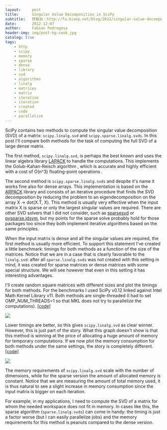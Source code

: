 ```yaml
---
layout:     post
title:      Singular Value Decomposition in SciPy
subtitle:   转载自：http://fa.bianp.net/blog/2012/singular-value-decomposition-in-scipy/
date:       2012-12-07
author:     Fabian Pedregosa
header-img: img/post-bg-cook.jpg
catalog: true
tags:
    - http
    - scipy
    - memory
    - sparse
    - dense
    - library
    - svd
    - algorithms
    - linalg
    - matrices
    - matrix
    - iterative
    - iteration
    - created
    - code
    - parallelize
---
```


SciPy contains two methods to compute the singular value decomposition (SVD) of a matrix: `scipy.linalg.svd` and `scipy.sparse.linalg.svds`. In this post I'll compare both methods for the task of computing the full SVD of a large dense matrix.

The first method, `scipy.linalg.svd`, is perhaps the best known and uses the linear algebra library [LAPACK](http://www.netlib.org/lapack) to handle the computations. This implements the Golub-Kahan-Reisch algorithm , which is accurate and highly efficient with a cost of O(n^3) floating-point operations .

The second method is `scipy.sparse.linalg.svds` and despite it's name it works fine also for dense arrays. This implementation is based on the [ARPACK](http://www.caam.rice.edu/software/ARPACK) library and consists of an iterative procedure that finds the SVD decomposition by reducing the problem to an eigendecomposition on the array X -> dot(X.T, X). This method is usually very effective when the input matrix X is sparse or only the largest singular values are required. There are other SVD solvers that I did not consider, such as [sparsesvd](http://pypi.python.org/pypi/sparsesvd) or [pysparse.jdsym](http://pysparse.sourceforge.net/introduction.html#jdsym), but my points for the sparse solve probably hold for those packages too since they both implement iterative algorithms based on the same principles.

When the input matrix is dense and all the singular values are required, the first method is usually more efficient. To support this statement I've created a little benchmark: timings for both methods as a function of the size of the matrices. Notice that we are in a case that is clearly favorable to the `linalg.svd`: after all `sparse.linalg.svds` was not created with this setting in mind, it was created for sparse matrices or dense matrices with some special structure. We will see however that even in this setting it has interesting advantages.

I'll create random square matrices with different sizes and plot the timings for both methods. For the benchmarks I used SciPy v0.12 linked against Intel Math Kernel Library v11. Both methods are single-threaded (I had to set OMP_NUM_THREADS=1 so that MKL does not try to parallelize the computations). [[code]](https://gist.github.com/4250756#file-svd_timing-py)

![](http://fseoane.net/blog/static/uploads/2012/svd_timing.png)


Lower timings are better, so this gives `scipy.linalg.svd` as clear winner. However, this is just part of the story. What this graph doesn't show is that this method is winning at the price of allocating a huge amount of memory for temporary computations. If we now plot the memory consumption for both methods under the same settings, the story is completely different. [[code]](https://gist.github.com/4250756#file-svd_memory-py)

![](http://fseoane.net/blog/static/uploads/2012/svd_memory.png)


The memory requirements of `scipy.linalg.svd` scale with the number of dimensions, while for the sparse version the amount of allocated memory is constant. Notice that we are measuring the amount of total memory used, it is thus natural to see a slight increase in memory consumption since the input matrix is bigger on each iteration.

For example, in my applications, I need to compute the SVD of a matrix for whom the needed workspace does not fit in memory. In cases like this, the sparse algorithm (`sparse.linalg.svds`) can come in handy: the timing is just a factor worse (but I can easily parallelize jobs) and the memory requirements for this method is peanuts compared to the dense version.

